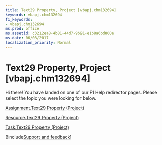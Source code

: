 ```yaml
---
title: Text29 Property, Project [vbapj.chm132694]
keywords: vbapj.chm132694
f1_keywords:
- vbapj.chm132694
ms.prod: office
ms.assetid: c3212ea8-4b81-44d7-9b91-e1b8a6bd800e
ms.date: 06/08/2017
localization_priority: Normal
---
```



# Text29 Property, Project [vbapj.chm132694]

Hi there! You have landed on one of our F1 Help redirector pages. Please select the topic you were looking for below.

[Assignment.Text29 Property (Project)](http://msdn.microsoft.com/library/11cc5c17-92f0-67f4-1f2d-9e3fb96561b1%28Office.15%29.aspx)

[Resource.Text29 Property (Project)](http://msdn.microsoft.com/library/215e0008-1d4e-0b14-43d5-c71e9afe90ac%28Office.15%29.aspx)

[Task.Text29 Property (Project)](http://msdn.microsoft.com/library/2b42c47e-a943-ff75-c236-3862feba6942%28Office.15%29.aspx)

[!include[Support and feedback](~/includes/feedback-boilerplate.md)]